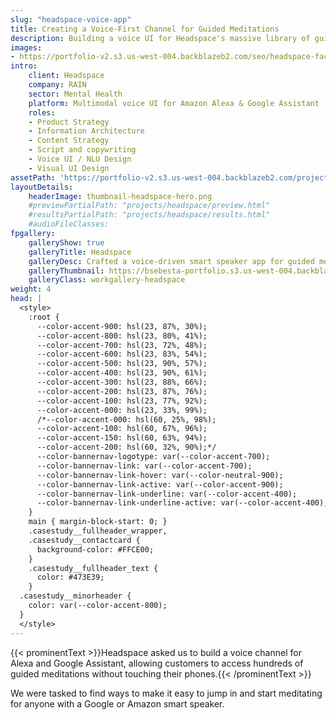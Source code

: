 ```yaml
---
slug: "headspace-voice-app"
title: Creating a Voice-First Channel for Guided Meditations
description: Building a voice UI for Headspace's massive library of guided meditations on both Amazon Alexa and Google Assistant
images:
- https://portfolio-v2.s3.us-west-004.backblazeb2.com/seo/headspace-facebook.png
intro:
    client: Headspace
    company: RAIN
    sector: Mental Health
    platform: Multimodal voice UI for Amazon Alexa & Google Assistant
    roles:
    - Product Strategy
    - Information Architecture
    - Content Strategy
    - Script and copywriting
    - Voice UI / NLU Design
    - Visual UI Design
assetPath: 'https://portfolio-v2.s3.us-west-004.backblazeb2.com/projects/headspace/'
layoutDetails:
    headerImage: thumbnail-headspace-hero.png
    #previewPartialPath: "projects/headspace/preview.html"
    #resultsPartialPath: "projects/headspace/results.html"
    #audioFileClasses:
fpgallery:
    galleryShow: true
    galleryTitle: Headspace
    galleryDesc: Crafted a voice-driven smart speaker app for guided meditations with almost 2 million users and an 85% retention rate
    galleryThumbnail: https://bsebesta-portfolio.s3.us-west-004.backblazeb2.com/case-studies/thumbnail_headspace_1.png
    galleryClass: workgallery-headspace
weight: 4
head: |
  <style>
    :root {
      --color-accent-900: hsl(23, 87%, 30%);
      --color-accent-800: hsl(23, 80%, 41%);
      --color-accent-700: hsl(23, 72%, 48%);
      --color-accent-600: hsl(23, 83%, 54%);
      --color-accent-500: hsl(23, 90%, 57%);
      --color-accent-400: hsl(23, 90%, 61%);
      --color-accent-300: hsl(23, 88%, 66%);
      --color-accent-200: hsl(23, 87%, 76%);
      --color-accent-100: hsl(23, 77%, 92%);
      --color-accent-000: hsl(23, 33%, 99%);
      /*--color-accent-000: hsl(60, 25%, 98%);
      --color-accent-100: hsl(60, 67%, 96%);
      --color-accent-150: hsl(60, 63%, 94%);
      --color-accent-200: hsl(60, 32%, 90%);*/
      --color-bannernav-logotype: var(--color-accent-700);
      --color-bannernav-link: var(--color-accent-700);
      --color-bannernav-link-hover: var(--color-neutral-900);
      --color-bannernav-link-active: var(--color-accent-900);
      --color-bannernav-link-underline: var(--color-accent-400);
      --color-bannernav-link-underline-active: var(--color-accent-400);
    }
    main { margin-block-start: 0; }
    .casestudy__fullheader_wrapper,
    .casestudy__contactcard {
      background-color: #FFCE00;
    }
    .casestudy__fullheader_text {
      color: #473E39;
    }
  .casestudy__minorheader {
    color: var(--color-accent-800);
  }
  </style>
---
```


{{< prominentText >}}Headspace asked us to build a voice channel for Alexa and Google Assistant, allowing customers to access hundreds of guided meditations without touching their phones.{{< /prominentText >}}

We were tasked to find ways to make it easy to jump in and start meditating for anyone with a Google or Amazon smart speaker.